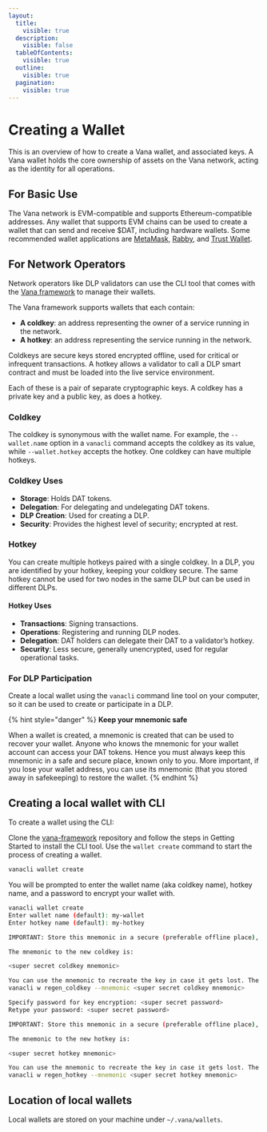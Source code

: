 ```yaml
---
layout:
  title:
    visible: true
  description:
    visible: false
  tableOfContents:
    visible: true
  outline:
    visible: true
  pagination:
    visible: true
---
```


# Creating a Wallet

This is an overview of how to create a Vana wallet, and associated keys. A Vana wallet holds the core ownership of assets on the Vana network, acting as the identity for all operations.

## For Basic Use

The Vana network is EVM-compatible and supports Ethereum-compatible addresses. Any wallet that supports EVM chains can be used to create a wallet that can send and receive $DAT, including hardware wallets. Some recommended wallet applications are [MetaMask](https://metamask.io/), [Rabby](https://rabby.io/), and [Trust Wallet](https://trustwallet.com/).

## For Network Operators

Network operators like DLP validators can use the CLI tool that comes with the [Vana framework](https://github.com/vana-com/vana-framework) to manage their wallets.

The Vana framework supports wallets that each contain:

* **A coldkey**: an address representing the owner of a service running in the network.
* **A hotkey**: an address representing the service running in the network.

Coldkeys are secure keys stored encrypted offline, used for critical or infrequent transactions. A hotkey allows a validator to call a DLP smart contract and must be loaded into the live service environment.

Each of these is a pair of separate cryptographic keys. A coldkey has a private key and a public key, as does a hotkey.

### Coldkey

The coldkey is synonymous with the wallet name. For example, the `--wallet.name` option in a `vanacli` command accepts the coldkey as its value, while `--wallet.hotkey` accepts the hotkey. One coldkey can have multiple hotkeys.

### **Coldkey Uses**

* **Storage**: Holds DAT tokens.
* **Delegation**: For delegating and undelegating DAT tokens.
* **DLP Creation**: Used for creating a DLP.
* **Security**: Provides the highest level of security; encrypted at rest.

### Hotkey

You can create multiple hotkeys paired with a single coldkey. In a DLP, you are identified by your hotkey, keeping your coldkey secure. The same hotkey cannot be used for two nodes in the same DLP but can be used in different DLPs.

#### **Hotkey Uses**

* **Transactions**: Signing transactions.
* **Operations**: Registering and running DLP nodes.
* **Delegation**: DAT holders can delegate their DAT to a validator’s hotkey.
* **Security**: Less secure, generally unencrypted, used for regular operational tasks.

### For DLP Participation

Create a local wallet using the `vanacli` command line tool on your computer, so it can be used to create or participate in a DLP.

{% hint style="danger" %}
**Keep your mnemonic safe**

When a wallet is created, a mnemonic is created that can be used to recover your wallet. Anyone who knows the mnemonic for your wallet account can access your DAT tokens. Hence you must always keep this mnemonic in a safe and secure place, known only to you. More important, if you lose your wallet address, you can use its mnemonic (that you stored away in safekeeping) to restore the wallet.
{% endhint %}

## Creating a local wallet with CLI <a href="#creating-a-local-wallet-with-cli" id="creating-a-local-wallet-with-cli"></a>

To create a wallet using the CLI:

Clone the [vana-framework](https://github.com/vana-com/vana-framework) repository and follow the steps in Getting Started to install the CLI tool. Use the `wallet create` command to start the process of creating a wallet.

```bash
vanacli wallet create
```

You will be prompted to enter the wallet name (aka coldkey name), hotkey name, and a password to encrypt your wallet with.

```bash
vanacli wallet create
Enter wallet name (default): my-wallet
Enter hotkey name (default): my-hotkey

IMPORTANT: Store this mnemonic in a secure (preferable offline place), as anyone who has possession of this mnemonic can use it to regenerate the key and access your tokens. 

The mnemonic to the new coldkey is:

<super secret coldkey mnemonic>

You can use the mnemonic to recreate the key in case it gets lost. The command to use to regenerate the key using this mnemonic is:
vanacli w regen_coldkey --mnemonic <super secret coldkey mnemonic>

Specify password for key encryption: <super secret password>
Retype your password: <super secret password>

IMPORTANT: Store this mnemonic in a secure (preferable offline place), as anyone who has possession of this mnemonic can use it to regenerate the key and access your tokens. 

The mnemonic to the new hotkey is:

<super secret hotkey mnemonic>

You can use the mnemonic to recreate the key in case it gets lost. The command to use to regenerate the key using this mnemonic is:
vanacli w regen_hotkey --mnemonic <super secret hotkey mnemonic>
```

## Location of local wallets

Local wallets are stored on your machine under `~/.vana/wallets`.&#x20;
